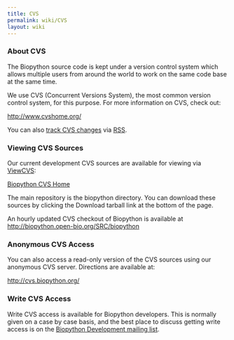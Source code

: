 ```yaml
---
title: CVS
permalink: wiki/CVS
layout: wiki
---
```


### About CVS

The Biopython source code is kept under a version control system which
allows multiple users from around the world to work on the same code
base at the same time.

We use CVS (Concurrent Versions System), the most common version control
system, for this purpose. For more information on CVS, check out:

[<http://www.cvshome.org/>](http://www.cvshome.org/)

You can also [track CVS changes](Tracking_CVS_commits "wikilink") via
[RSS](wp:RSS_(file_format) "wikilink").

### Viewing CVS Sources

Our current development CVS sources are available for viewing via
[ViewCVS](http://viewcvs.sourceforge.net/):

[Biopython CVS
Home](http://cvs.biopython.org/cgi-bin/viewcvs/viewcvs.cgi/?cvsroot=biopython)

The main repository is the biopython directory. You can download these
sources by clicking the Download tarball link at the bottom of the page.

An hourly updated CVS checkout of Biopython is available at
<http://biopython.open-bio.org/SRC/biopython>

### Anonymous CVS Access

You can also access a read-only version of the CVS sources using our
anonymous CVS server. Directions are available at:

[<http://cvs.biopython.org/>](http://cvs.biopython.org/)

### Write CVS Access

Write CVS access is available for Biopython developers. This is normally
given on a case by case basis, and the best place to discuss getting
write access is on the [Biopython Development mailing
list](mailto:biopython-dev@biopython.org).
